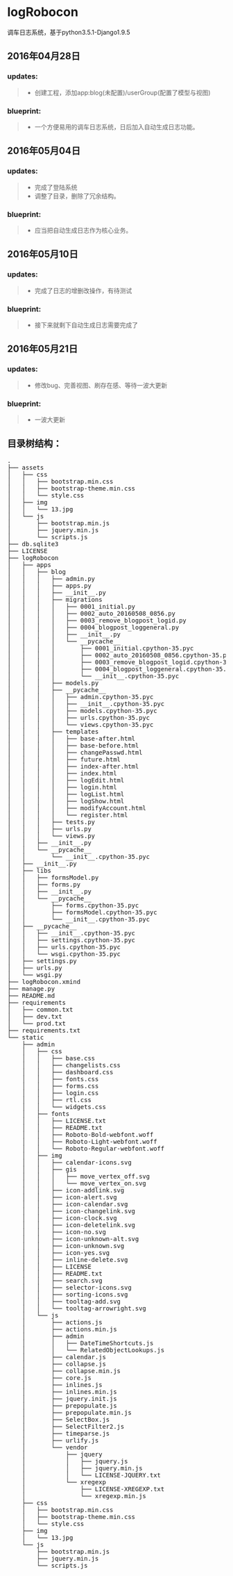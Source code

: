 # logRobocon
调车日志系统，基于python3.5.1-Django1.9.5

## 2016年04月28日
### updates:
>* 创建工程，添加app:blog(未配置)/userGroup(配置了模型与视图)

### blueprint:
>* 一个方便易用的调车日志系统，日后加入自动生成日志功能。

## 2016年05月04日
### updates:
>* 完成了登陆系统
>* 调整了目录，删除了冗余结构。

### blueprint:
>* 应当把自动生成日志作为核心业务。

## 2016年05月10日
### updates:
>* 完成了日志的增删改操作，有待测试

### blueprint:
>* 接下来就剩下自动生成日志需要完成了

## 2016年05月21日
### updates:
>* 修改bug、完善视图、刷存在感、等待一波大更新

### blueprint:
>* 一波大更新

## 目录树结构：
<pre>
.
├── assets
│   ├── css
│   │   ├── bootstrap.min.css
│   │   ├── bootstrap-theme.min.css
│   │   └── style.css
│   ├── img
│   │   └── 13.jpg
│   └── js
│       ├── bootstrap.min.js
│       ├── jquery.min.js
│       └── scripts.js
├── db.sqlite3
├── LICENSE
├── logRobocon
│   ├── apps
│   │   ├── blog
│   │   │   ├── admin.py
│   │   │   ├── apps.py
│   │   │   ├── __init__.py
│   │   │   ├── migrations
│   │   │   │   ├── 0001_initial.py
│   │   │   │   ├── 0002_auto_20160508_0856.py
│   │   │   │   ├── 0003_remove_blogpost_logid.py
│   │   │   │   ├── 0004_blogpost_loggeneral.py
│   │   │   │   ├── __init__.py
│   │   │   │   └── __pycache__
│   │   │   │       ├── 0001_initial.cpython-35.pyc
│   │   │   │       ├── 0002_auto_20160508_0856.cpython-35.pyc
│   │   │   │       ├── 0003_remove_blogpost_logid.cpython-35.pyc
│   │   │   │       ├── 0004_blogpost_loggeneral.cpython-35.pyc
│   │   │   │       └── __init__.cpython-35.pyc
│   │   │   ├── models.py
│   │   │   ├── __pycache__
│   │   │   │   ├── admin.cpython-35.pyc
│   │   │   │   ├── __init__.cpython-35.pyc
│   │   │   │   ├── models.cpython-35.pyc
│   │   │   │   ├── urls.cpython-35.pyc
│   │   │   │   └── views.cpython-35.pyc
│   │   │   ├── templates
│   │   │   │   ├── base-after.html
│   │   │   │   ├── base-before.html
│   │   │   │   ├── changePasswd.html
│   │   │   │   ├── future.html
│   │   │   │   ├── index-after.html
│   │   │   │   ├── index.html
│   │   │   │   ├── logEdit.html
│   │   │   │   ├── login.html
│   │   │   │   ├── logList.html
│   │   │   │   ├── logShow.html
│   │   │   │   ├── modifyAccount.html
│   │   │   │   └── register.html
│   │   │   ├── tests.py
│   │   │   ├── urls.py
│   │   │   └── views.py
│   │   ├── __init__.py
│   │   └── __pycache__
│   │       └── __init__.cpython-35.pyc
│   ├── __init__.py
│   ├── libs
│   │   ├── formsModel.py
│   │   ├── forms.py
│   │   ├── __init__.py
│   │   └── __pycache__
│   │       ├── forms.cpython-35.pyc
│   │       ├── formsModel.cpython-35.pyc
│   │       └── __init__.cpython-35.pyc
│   ├── __pycache__
│   │   ├── __init__.cpython-35.pyc
│   │   ├── settings.cpython-35.pyc
│   │   ├── urls.cpython-35.pyc
│   │   └── wsgi.cpython-35.pyc
│   ├── settings.py
│   ├── urls.py
│   └── wsgi.py
├── logRobocon.xmind
├── manage.py
├── README.md
├── requirements
│   ├── common.txt
│   ├── dev.txt
│   └── prod.txt
├── requirements.txt
└── static
    ├── admin
    │   ├── css
    │   │   ├── base.css
    │   │   ├── changelists.css
    │   │   ├── dashboard.css
    │   │   ├── fonts.css
    │   │   ├── forms.css
    │   │   ├── login.css
    │   │   ├── rtl.css
    │   │   └── widgets.css
    │   ├── fonts
    │   │   ├── LICENSE.txt
    │   │   ├── README.txt
    │   │   ├── Roboto-Bold-webfont.woff
    │   │   ├── Roboto-Light-webfont.woff
    │   │   └── Roboto-Regular-webfont.woff
    │   ├── img
    │   │   ├── calendar-icons.svg
    │   │   ├── gis
    │   │   │   ├── move_vertex_off.svg
    │   │   │   └── move_vertex_on.svg
    │   │   ├── icon-addlink.svg
    │   │   ├── icon-alert.svg
    │   │   ├── icon-calendar.svg
    │   │   ├── icon-changelink.svg
    │   │   ├── icon-clock.svg
    │   │   ├── icon-deletelink.svg
    │   │   ├── icon-no.svg
    │   │   ├── icon-unknown-alt.svg
    │   │   ├── icon-unknown.svg
    │   │   ├── icon-yes.svg
    │   │   ├── inline-delete.svg
    │   │   ├── LICENSE
    │   │   ├── README.txt
    │   │   ├── search.svg
    │   │   ├── selector-icons.svg
    │   │   ├── sorting-icons.svg
    │   │   ├── tooltag-add.svg
    │   │   └── tooltag-arrowright.svg
    │   └── js
    │       ├── actions.js
    │       ├── actions.min.js
    │       ├── admin
    │       │   ├── DateTimeShortcuts.js
    │       │   └── RelatedObjectLookups.js
    │       ├── calendar.js
    │       ├── collapse.js
    │       ├── collapse.min.js
    │       ├── core.js
    │       ├── inlines.js
    │       ├── inlines.min.js
    │       ├── jquery.init.js
    │       ├── prepopulate.js
    │       ├── prepopulate.min.js
    │       ├── SelectBox.js
    │       ├── SelectFilter2.js
    │       ├── timeparse.js
    │       ├── urlify.js
    │       └── vendor
    │           ├── jquery
    │           │   ├── jquery.js
    │           │   ├── jquery.min.js
    │           │   └── LICENSE-JQUERY.txt
    │           └── xregexp
    │               ├── LICENSE-XREGEXP.txt
    │               └── xregexp.min.js
    ├── css
    │   ├── bootstrap.min.css
    │   ├── bootstrap-theme.min.css
    │   └── style.css
    ├── img
    │   └── 13.jpg
    └── js
        ├── bootstrap.min.js
        ├── jquery.min.js
        └── scripts.js

</pre>